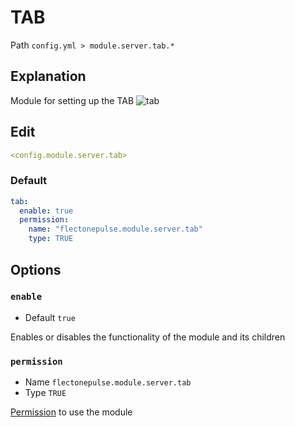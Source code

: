 # TAB
Path `config.yml > module.server.tab.*`

## Explanation
Module for setting up the TAB
![tab](/tab.png)

## Edit
```yaml
<config.module.server.tab>
```

### Default
```yaml
tab:
  enable: true
  permission:
    name: "flectonepulse.module.server.tab"
    type: TRUE
```

## Options

### `enable`
- Default `true`

Enables or disables the functionality of the module and its children

### `permission`
- Name `flectonepulse.module.server.tab`
- Type `TRUE`

[Permission](/en/config/module/#explanation) to use the module